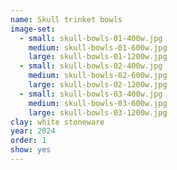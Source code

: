 ```yaml
---
name: Skull trinket bowls
image-set:
  - small: skull-bowls-01-400w.jpg
    medium: skull-bowls-01-600w.jpg
    large: skull-bowls-01-1200w.jpg
  - small: skull-bowls-02-400w.jpg
    medium: skull-bowls-02-600w.jpg
    large: skull-bowls-02-1200w.jpg
  - small: skull-bowls-03-400w.jpg
    medium: skull-bowls-03-600w.jpg
    large: skull-bowls-03-1200w.jpg
clay: white stoneware
year: 2024
order: 1
show: yes
---
```

